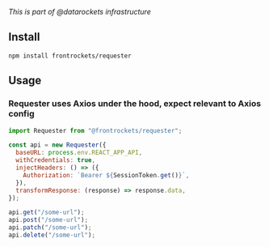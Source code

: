 _This is part of @datarockets infrastructure_

## Install

```
npm install frontrockets/requester
```

## Usage

### Requester uses Axios under the hood, expect relevant to Axios config

```jsx
import Requester from "@frontrockets/requester";

const api = new Requester({
  baseURL: process.env.REACT_APP_API,
  withCredentials: true,
  injectHeaders: () => ({
    Authorization: `Bearer ${SessionToken.get()}`,
  }),
  transformResponse: (response) => response.data,
});

api.get("/some-url");
api.post("/some-url");
api.patch("/some-url");
api.delete("/some-url");
```

